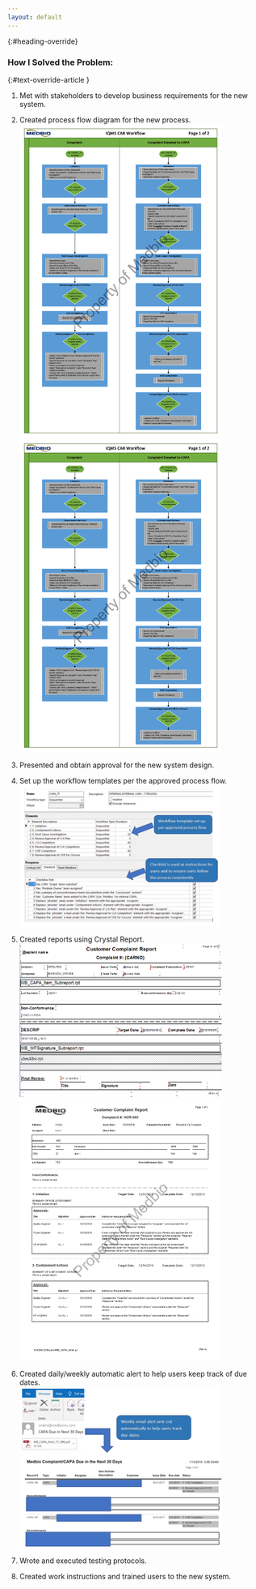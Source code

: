 ```yaml
---
layout: default
---
```

{:#heading-override}
### How I Solved the Problem:

{:#text-override-article }
1.	Met with stakeholders to develop business requirements for the new system.
2.	Created process flow diagram for the new process.<br>
<a href="images/workflow.pdf" target="_blank"><img src="images/workflow_Part1.png" width="400" title="Flowchart" alt="Flowchart"><img src="images/workflow_Part1.png" width="400" title="Flowchart" alt="Flowchart"></a>

3.	Presented and obtain approval for the new system design.
4.	Set up the workflow templates per the approved process flow.<br>
<a href="images/wftemplate.PNG" target="_blank"><img src="images/wftemplate.PNG" width="400" title="Alert" alt="Alert"></a><br>
5.	Created reports using Crystal Report.<br>
<a href="images/crystal_report.PNG" target="_blank"><img src="images/crystal_report.PNG" width="400" title="Crystal Report" alt="Crystal Report"></a><a href="images/example_report.pdf" target="_blank"><img src="images/example_report.PNG" width="400" title="Example Report" alt="Example Report"></a><br>

6.	Created daily/weekly automatic alert to help users keep track of due dates.<br>
<a href="images/alert.PNG" target="_blank"><img src="images/alert.PNG" width="400" title="Alert" alt="Alert"></a><br>
7.	Wrote and executed testing protocols.
8.	Created work instructions and trained users to the new system.

